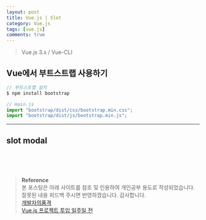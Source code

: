 ```yaml
---
layout: post
title: Vue.js | Slot
category: Vue.js
tags: [vue.js]
comments: true
---
```


> Vue.js 3.x / Vue-CLI

## Vue에서 부트스트랩 사용하기

```javascript
// 부트스트랩 설치
$ npm install bootstrap
```

```javascript
// main.js
import "bootstrap/dist/css/bootstrap.min.css";
import "bootstrap/dist/js/bootstrap.min.js";
```

---

## slot modal

<br>
<br>
<br>

> **Reference**  
> 본 포스팅은 아래 사이트를 참조 및 인용하여 개인공부 용도로 작성되었습니다.  
> 잘못된 내용 피드백 주시면 반영하겠습니다. 감사합니다.  
> [개발자의품격](https://www.youtube.com/c/개발자의품격)  
> [Vue.js 프로젝트 투입 일주일 전](http://www.yes24.com/Product/Goods/101926719)
